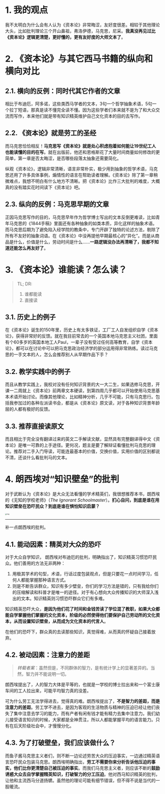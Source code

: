 # 1. 我的观点

我不太明白为什么会有人认为《资本论》非常晦涩，友好度很差。相较于其他理论大头，比如批判理论三个开山鼻祖，弗洛伊德，马克思，尼采。**我真没再见过比《资本论》逻辑更清楚，更好懂的，更有友好度的大师文本了**。

# 2. 《资本论》与其它西马书籍的纵向和横向对比

## 2.1. 横向的反例：同时代其它作者的文章

相比于布迪厄，阿多诺，这些类西马学者的文本，3句一个哲学抽象术语，5句一个拉丁短语，那真是读不懂完全读不懂。因为这些学者们本来就不是为了和大众交流而写作，本来他们就是带有知识精英维护自己文化资本的目的去写作。

## 2.2. 《资本论》就是劳工的圣经

而马克思恰恰相反！**马克思写《资本论》就是处心积虑抱着如何能让19世纪工人也能读懂的目的在写**。就在出版前，他还和恩格斯花了大量时间商量如何修改的更简单，第一章是否太晦涩，是否哪些段落太抽象还需要简化。

纵观《资本论》，逻辑非常清晰，语言非常朴实，极少用到抽象的哲学术语，马克思还用了许多具体事例，煽情性的语言在帮助读者理解。《资本论》除了第一章稍微难点，我想不明白有什么地方不清晰。把《资本论》比作三大批判的难度，大概真的没有踏实花时间读下《资本论》吧。

## 2.3. 纵向的反例：马克思早期的文章

正因马克思写作的目的，马克思早年作为哲学博士写出的文本反倒更难读，比如青年马克思的《1844手稿》里面还有各种抽象的如类本质，异化这样的抽象术语。而马克思后期为了避免陷入经学院的教条中，专门开辟了独特的论述方法，剔除了所有不友好的抽象词语。在《资本论》中没再提他早期最核心的“异化”。而是从商品是什么，价值是什么，劳动时间是什么……**一路逻辑没办法再清晰了，我都不知道还能怎么再友好了**。

# 3. 《资本论》谁能读？怎么读？

> TL; DR: 
>
> 1. 谁都能读
> 2. 直接读

## 3.1. 历史上的例子

在《资本论》诞生的150年里，历史上有太多铁证，工厂工人自发组织自学《资本论》，获得非常好的反馈。就在我目前常去的一个英国本地马克思主义社团，里面有个60多岁的英国本地工人Paul，一辈子没有受过任何高等教育，自学《资本论》，都可以在讨论中可以把马克思政治经济学的部分运用得非常熟练。读过马克思的一手文本的人，怎么会推荐别人从早期作品下手？

## 3.2. 教学实践中的例子

而且从教学实践上，我校对没有任何知识背景的大一大二生，如果选修马克思，开课一二周就上《资本论》前两章文本硬读，到第四周几乎都可以开始使用马克思基本术语开始讨论。而像其他理论，比如精神分析，几乎不可能，只有马克思行。包括我参加过的各种左派读书会，都是从《资本论》原文读，对于各种知识背景年龄层的人都有极好的反馈。

## 3.3. 推荐直接读原文

而且相比于完全没有翻译过来的英文二手解读文献，显然具有完整翻译得中文《资本论》是唯一可靠的上手途径。更何况，题主是要了解辩证看懂批判马克思的理论。推荐对二手入门导读，可能连最基本的价值，交换价值，实用价值的区别都说不清，还谈什么看批判马的文本。

# 4. 朗西埃对“知识壁垒”的批判

对于武断认为《资本论》是大众无法看懂的学术精英们，我很想推荐本书，朗西埃的《无知的学校老师》（*The Ignorant Schoolmaster*）。**扪心自问，到底是谁在用知识壁垒在恐吓民众？到底是谁在惧怕知识启蒙？**

<img src="https://gitlab.com/mtdickens1998/mtd-images/-/raw/main/pictures/2024/09/9_1_3_20_v2-b28ae25e65e6df1d903672212f1e0204_1440w.webp" alt="img" style="zoom: 33%;" />

------

补一点朗西埃的批判。

## 4.1. 能动因素：精英对大众的恐吓

对于大众自学知识， 朗西埃对布迪厄的批判，明确指出了，知识精英习惯恐吓民众。他们善用的方法无非两种：

1. 用极其学术的句型，术语，行话过度包装观点，但是只要花一点时间学习，任何人都能掌握那种语言方式。 
2. 则是不断告诉群众，知识有多少壁垒，你们的学习方法是错的，只有我给你们的压缩解读和科普才是唯一的途径。对于有心想向大众传播知识的大师深入浅出的文本。知识精英则习惯恐吓群众它们有多难。

知识精英恐吓大众，**是因为他们花了时间和金钱苦读了学位混了教职，如果大众都能自学掌握他们掌握的文化资本，阶级的必然使得他们要保护自己劳动所的文化资本，从而设置知识壁垒，从而成为文化资本的代言人**。

在他们的恐吓下，群众真的去读那些知识，真觉得难，从而真的怀疑自己接着放弃。

## 4.2. 被动因素：注意力的差距

> *转载者案*：虽然但是，不同群体的智力，是有统计学上的显著差异的。当然，智力并不能说明一切。

朗西埃提出了，人的智力大体是平等的，也就是一学校的博士拉出来和一个富士康车间的工人拉出来，可能平均智力真的没差。

可为什么劳工无法学得进去，觉得真的难。朗西埃提出了，**不是智力的差距，而是注意力的差距**。劳工学不进去，是因为客观的生活物质与精神的压迫已经让他们丧失了集中注意去学习的能力，而有产者有闲有钱才能有精力去集中注意力。我们幼儿接受语言知识的时候，大家都是全神贯注，所以人都能掌握平均的语言能力。只有在后天阶级社会中，才慢慢分化。

## 4.3. 为了打破壁垒，我们应该做什么？

而鱼子酱马克思主义者们，则不断一边论述劳苦大众的压迫事实，一边通过精英语言恐吓民众包装马克思。朗西埃明确指出，**劳工不需要你来分析告诉他压迫的事实，他们比你更清楚自己被压迫的事实**。而我们马克思主义者，则应该不断的**鼓励诱惑大众去自学掌握精英知识，打破智力的分工压迫**。他对西马知识精英的批判，让他和主流西马分道扬镳。虽然他的理论可能有细节错误，但不得不说是当代的一股暖流。